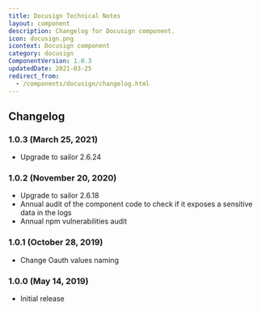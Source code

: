 ```yaml
---
title: Docusign Technical Notes
layout: component
description: Changelog for Docusign component.
icon: docusign.png
icontext: Docusign component
category: docusign
ComponentVersion: 1.0.3
updatedDate: 2021-03-25
redirect_from:
  - /components/docusign/changelog.html
---
```


## Changelog

### 1.0.3 (March 25, 2021)

* Upgrade to sailor 2.6.24

### 1.0.2 (November 20, 2020)

* Upgrade to sailor 2.6.18
* Annual audit of the component code to check if it exposes a sensitive data in the logs
* Annual npm vulnerabilities audit

### 1.0.1 (October 28, 2019)

* Change Oauth values naming

### 1.0.0 (May 14, 2019)

* Initial release
